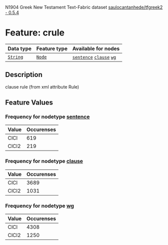 N1904 Greek New Testament Text-Fabric dataset [saulocantanhede/tfgreek2 - 0.5.4](https://github.com/saulocantanhede/tfgreek2)
# Feature: crule
Data type|Feature type|Available for nodes
---|---|---
[`String`](featurebydatatype.md#string)|[`Node`](featurebytype.md#node)| [`sentence`](featurebynodetype.md#sentence)  [`clause`](featurebynodetype.md#clause)  [`wg`](featurebynodetype.md#wg) 
## Description
clause rule (from xml attribute Rule)
## Feature Values
### Frequency for nodetype [sentence](featurebynodetype.md#sentence)
Value|Occurenses
---|---
ClCl|619
ClCl2|219
### Frequency for nodetype [clause](featurebynodetype.md#clause)
Value|Occurenses
---|---
ClCl|3689
ClCl2|1031
### Frequency for nodetype [wg](featurebynodetype.md#wg)
Value|Occurenses
---|---
ClCl|4308
ClCl2|1250
